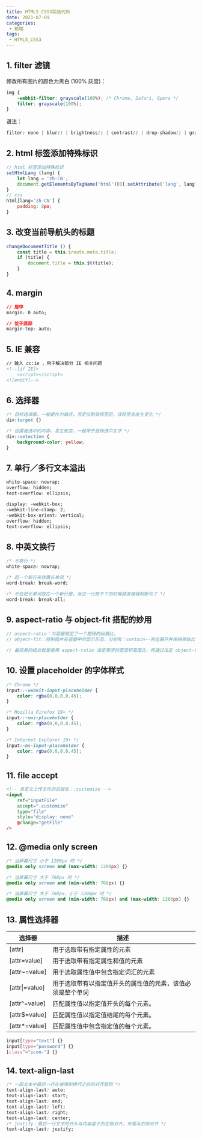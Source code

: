 ```yaml
---
title: HTML5_CSS3实战代码
date: 2021-07-09
categories:
 - 前端
tags:
 - HTML5_CSS3
---
```


<!-- more -->



## 1. filter 滤镜

修改所有图片的颜色为黑白 (100% 灰度)：

```css
img {
    -webkit-filter: grayscale(100%); /* Chrome, Safari, Opera */
    filter: grayscale(100%);
}
```

语法：

```css
filter: none | blur() | brightness() | contrast() | drop-shadow() | grayscale() | hue-rotate() | invert() | opacity() | saturate() | sepia() | url();
```



## 2. html 标签添加特殊标识

```javascript
// html 标签添加特殊标识
setHtmlLang (lang) {
    let lang = 'zh-CN';
	document.getElementsByTagName('html')[0].setAttribute('lang', lang);
}
// css
html[lang='zh-CN'] {
    padding: 8px;
}
```



## 3. 改变当前导航头的标题

```javascript
changeDocumentTitle () {
    const title = this.$route.meta.title;
    if (title) {
    	document.title = this.$t(title);
    }
}
```



## 4. margin

```css
// 居中
margin: 0 auto;

// 位于底部
margin-top: auto;
```



## 5. IE 兼容

```html
// 输入 cc:ie ，用于解决部分 IE 相关问题
<!--[if IE]>
	<script></script>
<![endif]-->
```



## 6. 选择器 

```css
/* 目标选择器，一般是作为锚点，当定位到该标签后，该标签会发生变化 */
div:target {}

/* 设置被选中的内容，发生改变，一般用于鼠标选中文字 */
div::selection {
    background-color: yellow;
}
```



## 7. 单行／多行文本溢出

```css
white-space: nowrap;
overflow: hidden;
text-overflow: ellipsis;

display: -webkit-box;
-webkit-line-clamp: 2;
-webkit-box-orient: vertical;
overflow: hidden;
text-overflow: ellipsis;
```



## 8. 中英文换行

```css
/* 不换行 */
white-space: nowrap;

/* 起一个新行来放置长单词 */
word-break: break-word;

/* 不会把长单词放在一个新行里，当这一行放不下的时候就直接强制断句了 */
word-break: break-all;
```



## 9. aspect-ratio 与 object-fit 搭配的妙用

```javascript
// aspect-ratio：为容器规定了一个期待的纵横比。
// object-fit：控制图片在容器中的显示形态，分别有：contain--完全展开并保持原始比例，fill--完全展开被拉伸铺满容器，cover--铺满容器并保持原始比例但被裁剪。

// 最完美的结合就是使用 aspect-ratio 设定需求的宽度和高度比，再通过设定 object-fit 值为 cover 使图片保持原来的形态，且使每个图片都保持相同的宽高。
```



## 10. 设置 placeholder 的字体样式

```css
/* Chrome */
input::-webkit-input-placeholder {
    color: rgba(0,0,0,0.45);
}

/* Mozilla Firefox 19+ */
input::-moz-placeholder {
    color: rgba(0,0,0,0.45);
}

/* Internet Explorer 10+ */
input:-ms-input-placeholder {
    color: rgba(0,0,0,0.45);
}
```



## 11. file accept

```html
<!-- 自定义上传文件的后缀名：.customize -->
<input
    ref="inputFile"
    accept=".customize"
    type="file"
    style="display: none"
    @change="getFile"
/>
```



## 12. @media only screen

```css
/* 当屏幕尺寸 小于 1200px 时 */
@media only screen and (max-width: 1200px) {}

/* 当屏幕尺寸 大于 768px 时 */
@media only screen and (min-width: 768px) {}

/* 当屏幕尺寸 大于 768px，小于 1200px 时 */
@media only screen and (min-width: 768px) and (max-width: 1200px) {}
```



## 13. 属性选择器

| 选择器         | 描述                                                       |
| -------------- | ---------------------------------------------------------- |
| [attr]         | 用于选取带有指定属性的元素                                 |
| [attr=value]   | 用于选取带有指定属性和值的元素                             |
| [attr~=value]  | 用于选取属性值中包含指定词汇的元素                         |
| [attr\|=value] | 用于选取带有以指定值开头的属性值的元素，该值必须是整个单词 |
| [attr^=value]  | 匹配属性值以指定值开头的每个元素。                         |
| [attr$=value]  | 匹配属性值以指定值结尾的每个元素。                         |
| [attr*=value]  | 匹配属性值中包含指定值的每个元素。                         |

```css
input[type="text"] {}
input[type="password"] {}
[class^="icon-"] {}
```



## 14. text-align-last

```css
/* 一段文本中最后一行在被强制换行之前的对齐规则 */
text-align-last: auto;
text-align-last: start;
text-align-last: end;
text-align-last: left;
text-align-last: right;
text-align-last: center;
/* justify：最后一行文字的开头与内容盒子的左侧对齐，末尾与右侧对齐 */
text-align-last: justify;
```

